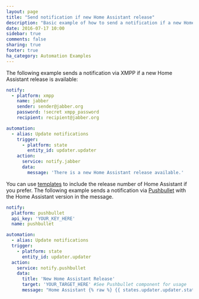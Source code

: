 ```yaml
---
layout: page
title: "Send notification if new Home Assistant release"
description: "Basic example of how to send a notification if a new Home Assistant release is available"
date: 2016-07-17 10:00
sidebar: true
comments: false
sharing: true
footer: true
ha_category: Automation Examples
---
```


The following example sends a notification via XMPP if a new Home Assistant release is available:

```yaml
notify:
  - platform: xmpp
    name: jabber
    sender: sender@jabber.org
    password: !secret xmpp_password
    recipient: recipient@jabber.org

automation:
  - alias: Update notifications
    trigger:
      - platform: state
        entity_id: updater.updater
    action:
      service: notify.jabber
      data:
        message: 'There is a new Home Assistant release available.'
```

You can use [templates](/topics/templating/) to include the release number of Home Assistant if you prefer. The following example sends a notification via [Pushbullet](/components/notify.pushbullet/) with the Home Assistant version in the message.

```yaml
notify:
  platform: pushbullet
  api_key: 'YOUR_KEY_HERE'
  name: pushbullet

automation:
  - alias: Update notifications
  trigger:
    - platform: state
      entity_id: updater.updater
  action:
    service: notify.pushbullet
    data: 
      title: 'New Home Assistant Release'
      target: 'YOUR_TARGET_HERE' #See Pushbullet component for usage
      message: "Home Assistant {% raw %} {{ states.updater.updater.state }} {% endraw %} is now available."
```


